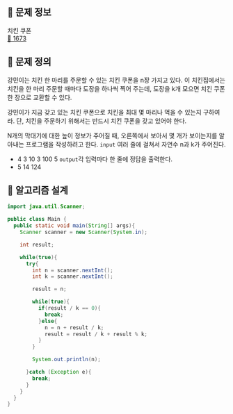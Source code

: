 ## 🌵 문제 정보
치킨 쿠폰 <br>
[🚗 1673](https://www.acmicpc.net/problem/1673)

## 🌵 문제 정의
강민이는 치킨 한 마리를 주문할 수 있는 치킨 쿠폰을 n장 가지고 있다. 이 치킨집에서는 치킨을 한 마리 주문할 때마다 도장을 하나씩 찍어 주는데, 도장을 k개 모으면 치킨 쿠폰 한 장으로 교환할 수 있다.

강민이가 지금 갖고 있는 치킨 쿠폰으로 치킨을 최대 몇 마리나 먹을 수 있는지 구하여라. 단, 치킨을 주문하기 위해서는 반드시 치킨 쿠폰을 갖고 있어야 한다.

N개의 막대기에 대한 높이 정보가 주어질 때, 오른쪽에서 보아서 몇 개가 보이는지를 알아내는 프로그램을 작성하려고 한다.
`input`  여러 줄에 걸쳐서 자연수 n과 k가 주어진다.
- 4 3
  10 3
  100 5
`output`각 입력마다 한 줄에 정답을 출력한다. <br>
- 5
  14
  124

## 🌵 알고리즘 설계

```java
import java.util.Scanner;

public class Main {
  public static void main(String[] args){
    Scanner scanner = new Scanner(System.in);

    int result;

    while(true){
      try{
        int n = scanner.nextInt();
        int k = scanner.nextInt();

        result = n;

        while(true){
          if(result / k == 0){
            break;
          }else{
            n = n + result / k;
            result = result / k + result % k;
          }
        }

        System.out.println(n);

      }catch (Exception e){
        break;
      }
    }
  }
}  

```
